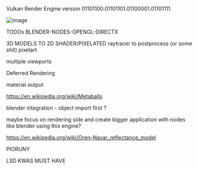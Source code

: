 Vulkan Render Engine version 01101100.01101101.01100001.01101111. 

![image](https://user-images.githubusercontent.com/57636589/181995289-3c7cfffb-fa7c-49b3-b596-d5559cdc9cff.png)


TODOs 
BLENDER-NODES-OPENGL-DIRECTX

3D MODELS TO 2D SHADER/PIXELATED
raytracer to postprocess (or some shit) pixelart 

multiple viewports

Deferred Rendering

material output

https://en.wikipedia.org/wiki/Metaballs

blender integration - object import first ? 

maybe focus on rendering side and create bigger application with nodes like blender using this engine? 


https://en.wikipedia.org/wiki/Oren–Nayar_reflectance_model

PIORUNY 

LSD  KWAS MUST HAVE

